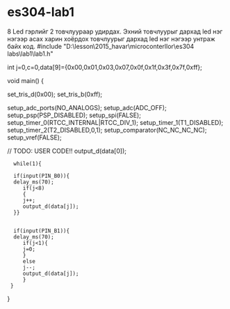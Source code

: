 # es304-lab1
8 Led гэрлийг 2 товчлуураар удирдах. Эхний товчлуурыг дархад led нэг нэгээр асах харин хоёрдох товчлуурыг дархад led нэг нэгээр унтраж байх код. 
#include "D:\lesson\2015_havar\microconterllor\es304 labs\lab1\lab1.h"

int j=0,c=0,data[9]={0x00,0x01,0x03,0x07,0x0f,0x1f,0x3f,0x7f,0xff};

void main()
{

set_tris_d(0x00);
set_tris_b(0xff);

   setup_adc_ports(NO_ANALOGS);
   setup_adc(ADC_OFF);
   setup_psp(PSP_DISABLED);
   setup_spi(FALSE);
   setup_timer_0(RTCC_INTERNAL|RTCC_DIV_1);
   setup_timer_1(T1_DISABLED);
   setup_timer_2(T2_DISABLED,0,1);
setup_comparator(NC_NC_NC_NC);
   setup_vref(FALSE);

   // TODO: USER CODE!!
   output_d(data[0]);
   
      while(1){    
      
      if(input(PIN_B0)){
      delay_ms(70);
         if(j<8)
         {
         j++;
         output_d(data[j]); 
      }}
       
 
      if(input(PIN_B1)){
      delay_ms(70);
         if(j<1){
         j=0;
         }
         else
         j--;
         output_d(data[j]);
         }   
     }
        
}
